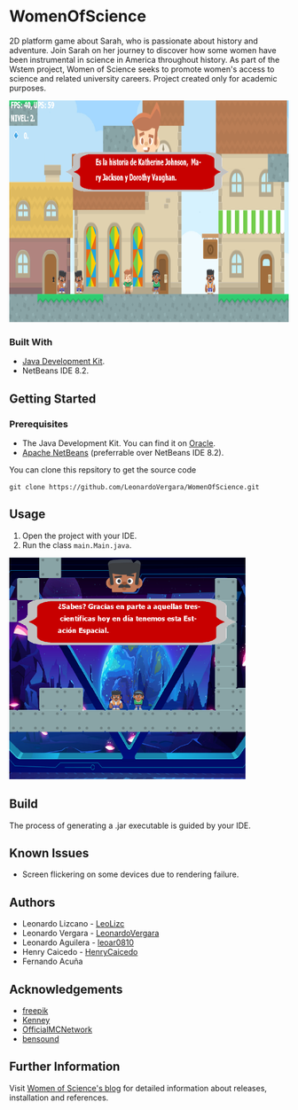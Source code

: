 # WomenOfScience
2D platform game about Sarah, who is passionate about history and adventure. Join Sarah on her journey to discover how some women have been instrumental in science in America throughout history. As part of the Wstem project, Women of Science seeks to promote women's access to science and related university careers. Project created only for academic purposes.

<img src="https://raw.githubusercontent.com/LeonardoVergara/WomenOfScience/main/.github/images/gameplay1.png" height="400">

### Built With

 - [Java Development Kit](https://www.oracle.com/java/technologies/downloads/).
 - NetBeans IDE 8.2.

## Getting Started
### Prerequisites

 - The Java Development Kit. You can find it on [Oracle](https://www.oracle.com/java/technologies/downloads/).
 - [Apache NetBeans](https://netbeans.apache.org) (preferrable over NetBeans IDE 8.2).

You can clone this repsitory to get the source code

    git clone https://github.com/LeonardoVergara/WomenOfScience.git

## Usage

 1. Open the project with your IDE.
 2. Run the class `main.Main.java`.
 
 <img src="https://raw.githubusercontent.com/LeonardoVergara/WomenOfScience/main/.github/images/gameplay2.png" height="400">
 
## Build

The process of generating a .jar executable is guided by your IDE.

## Known Issues

 - Screen flickering on some devices due to rendering failure.

## Authors

 - Leonardo Lizcano - [LeoLizc](https://github.com/LeoLizc)
 - Leonardo Vergara - [LeonardoVergara](https://github.com/LeonardoVergara)
 - Leonardo Aguilera - [leoar0810](https://github.com/leoar0810)
 - Henry Caicedo - [HenryCaicedo](https://github.com/HenryCaicedo)
 - Fernando Acuña

## Acknowledgements

 - [freepik](https://freepik.com)
 - [Kenney](https://kenney.nl)
 - [OfficialMCNetwork](https://www.youtube.com/user/OfficialMCNetwork)
 - [bensound](https://www.bensound.com)

## Further Information
Visit [Women of Science's blog](https://wos-col.blogspot.com) for detailed information about releases, installation and references.
